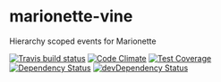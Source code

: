 # marionette-vine

Hierarchy scoped events for Marionette

[![Travis build status](http://img.shields.io/travis/th3hunt/marionette-vine.svg?style=flat)](https://travis-ci.org/th3hunt/marionette-vine)
[![Code Climate](https://codeclimate.com/github/th3hunt/marionette-vine/badges/gpa.svg)](https://codeclimate.com/github/th3hunt/marionette-vine)
[![Test Coverage](https://codeclimate.com/github/th3hunt/marionette-vine/badges/coverage.svg)](https://codeclimate.com/github/th3hunt/marionette-vine)
[![Dependency Status](https://david-dm.org/th3hunt/marionette-vine.svg)](https://david-dm.org/th3hunt/marionette-vine)
[![devDependency Status](https://david-dm.org/th3hunt/marionette-vine/dev-status.svg)](https://david-dm.org/th3hunt/marionette-vine#info=devDependencies)
